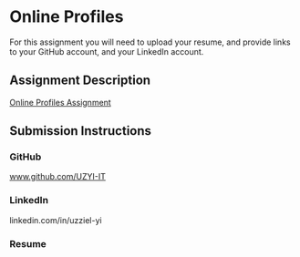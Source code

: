 # Online Profiles
For this assignment you will need to upload your resume, and provide links to your GitHub account, and your LinkedIn account.

## Assignment Description
[Online Profiles Assignment](https://education.launchcode.org/liftoff/assignments/online-profiles/)

## Submission Instructions
 
### GitHub
www.github.com/UZYI-IT
 
### LinkedIn
linkedin.com/in/uzziel-yi

### Resume

